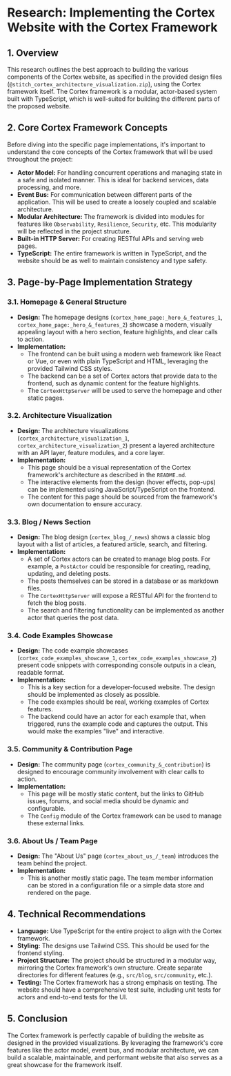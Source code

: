 # Research: Implementing the Cortex Website with the Cortex Framework

## 1. Overview

This research outlines the best approach to building the various components of the Cortex website, as specified in the provided design files (`@stitch_cortex_architecture_visualization.zip`), using the Cortex framework itself. The Cortex framework is a modular, actor-based system built with TypeScript, which is well-suited for building the different parts of the proposed website.

## 2. Core Cortex Framework Concepts

Before diving into the specific page implementations, it's important to understand the core concepts of the Cortex framework that will be used throughout the project:

*   **Actor Model:** For handling concurrent operations and managing state in a safe and isolated manner. This is ideal for backend services, data processing, and more.
*   **Event Bus:** For communication between different parts of the application. This will be used to create a loosely coupled and scalable architecture.
*   **Modular Architecture:** The framework is divided into modules for features like `Observability`, `Resilience`, `Security`, etc. This modularity will be reflected in the project structure.
*   **Built-in HTTP Server:** For creating RESTful APIs and serving web pages.
*   **TypeScript:** The entire framework is written in TypeScript, and the website should be as well to maintain consistency and type safety.

## 3. Page-by-Page Implementation Strategy

### 3.1. Homepage & General Structure

*   **Design:** The homepage designs (`cortex_home_page:_hero_&_features_1`, `cortex_home_page:_hero_&_features_2`) showcase a modern, visually appealing layout with a hero section, feature highlights, and clear calls to action.
*   **Implementation:**
    *   The frontend can be built using a modern web framework like React or Vue, or even with plain TypeScript and HTML, leveraging the provided Tailwind CSS styles.
    *   The backend can be a set of Cortex actors that provide data to the frontend, such as dynamic content for the feature highlights.
    *   The `CortexHttpServer` will be used to serve the homepage and other static pages.

### 3.2. Architecture Visualization

*   **Design:** The architecture visualizations (`cortex_architecture_visualization_1`, `cortex_architecture_visualization_2`) present a layered architecture with an API layer, feature modules, and a core layer.
*   **Implementation:**
    *   This page should be a visual representation of the Cortex framework's architecture as described in the `README.md`.
    *   The interactive elements from the design (hover effects, pop-ups) can be implemented using JavaScript/TypeScript on the frontend.
    *   The content for this page should be sourced from the framework's own documentation to ensure accuracy.

### 3.3. Blog / News Section

*   **Design:** The blog design (`cortex_blog_/_news`) shows a classic blog layout with a list of articles, a featured article, search, and filtering.
*   **Implementation:**
    *   A set of Cortex actors can be created to manage blog posts. For example, a `PostActor` could be responsible for creating, reading, updating, and deleting posts.
    *   The posts themselves can be stored in a database or as markdown files.
    *   The `CortexHttpServer` will expose a RESTful API for the frontend to fetch the blog posts.
    *   The search and filtering functionality can be implemented as another actor that queries the post data.

### 3.4. Code Examples Showcase

*   **Design:** The code example showcases (`cortex_code_examples_showcase_1`, `cortex_code_examples_showcase_2`) present code snippets with corresponding console outputs in a clean, readable format.
*   **Implementation:**
    *   This is a key section for a developer-focused website. The design should be implemented as closely as possible.
    *   The code examples should be real, working examples of Cortex features.
    *   The backend could have an actor for each example that, when triggered, runs the example code and captures the output. This would make the examples "live" and interactive.

### 3.5. Community & Contribution Page

*   **Design:** The community page (`cortex_community_&_contribution`) is designed to encourage community involvement with clear calls to action.
*   **Implementation:**
    *   This page will be mostly static content, but the links to GitHub issues, forums, and social media should be dynamic and configurable.
    *   The `Config` module of the Cortex framework can be used to manage these external links.

### 3.6. About Us / Team Page

*   **Design:** The "About Us" page (`cortex_about_us_/_team`) introduces the team behind the project.
*   **Implementation:**
    *   This is another mostly static page. The team member information can be stored in a configuration file or a simple data store and rendered on the page.

## 4. Technical Recommendations

*   **Language:** Use TypeScript for the entire project to align with the Cortex framework.
*   **Styling:** The designs use Tailwind CSS. This should be used for the frontend styling.
*   **Project Structure:** The project should be structured in a modular way, mirroring the Cortex framework's own structure. Create separate directories for different features (e.g., `src/blog`, `src/community`, etc.).
*   **Testing:** The Cortex framework has a strong emphasis on testing. The website should have a comprehensive test suite, including unit tests for actors and end-to-end tests for the UI.

## 5. Conclusion

The Cortex framework is perfectly capable of building the website as designed in the provided visualizations. By leveraging the framework's core features like the actor model, event bus, and modular architecture, we can build a scalable, maintainable, and performant website that also serves as a great showcase for the framework itself.
